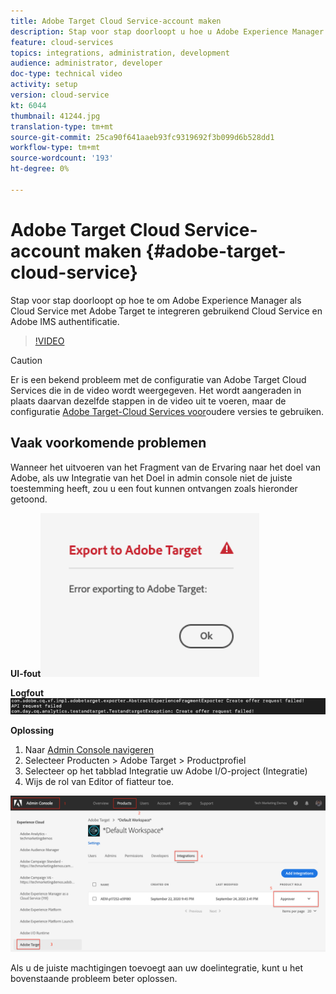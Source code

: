 ```yaml
---
title: Adobe Target Cloud Service-account maken
description: Stap voor stap doorloopt u hoe u Adobe Experience Manager als Cloud Service met Adobe Target kunt integreren met Cloud Service- en Adobe IMS-verificatie
feature: cloud-services
topics: integrations, administration, development
audience: administrator, developer
doc-type: technical video
activity: setup
version: cloud-service
kt: 6044
thumbnail: 41244.jpg
translation-type: tm+mt
source-git-commit: 25ca90f641aaeb93fc9319692f3b099d6b528dd1
workflow-type: tm+mt
source-wordcount: '193'
ht-degree: 0%

---
```



# Adobe Target Cloud Service-account maken {#adobe-target-cloud-service}

Stap voor stap doorloopt op hoe te om Adobe Experience Manager als Cloud Service met Adobe Target te integreren gebruikend Cloud Service en Adobe IMS authentificatie.

>[!VIDEO](https://video.tv.adobe.com/v/41244?quality=12&learn=on)

>[!CAUTION]
>
>Er is een bekend probleem met de configuratie van Adobe Target Cloud Services die in de video wordt weergegeven. Het wordt aangeraden in plaats daarvan dezelfde stappen in de video uit te voeren, maar de configuratie [Adobe Target-Cloud Services voor](https://docs.adobe.com/content/help/en/experience-manager-learn/aem-target-tutorial/aem-target-implementation/using-aem-cloud-services.html)oudere versies te gebruiken.

## Vaak voorkomende problemen

Wanneer het uitvoeren van het Fragment van de Ervaring naar het doel van Adobe, als uw Integratie van het Doel in admin console niet de juiste toestemming heeft, zou u een fout kunnen ontvangen zoals hieronder getoond.

**UI-fout**![doel-API](assets/error-target-offer.png)

**Logfout**![doel-API-consolefout](assets/target-console-error.png)


**Oplossing**

1. Naar [Admin Console navigeren](https://adminconsole.adobe.com/)
2. Selecteer Producten > Adobe Target > Productprofiel
3. Selecteer op het tabblad Integratie uw Adobe I/O-project (Integratie)
4. Wijs de rol van Editor of fiatteur toe.

![DoelAPI-fout](assets/target-permissions.png)

Als u de juiste machtigingen toevoegt aan uw doelintegratie, kunt u het bovenstaande probleem beter oplossen.